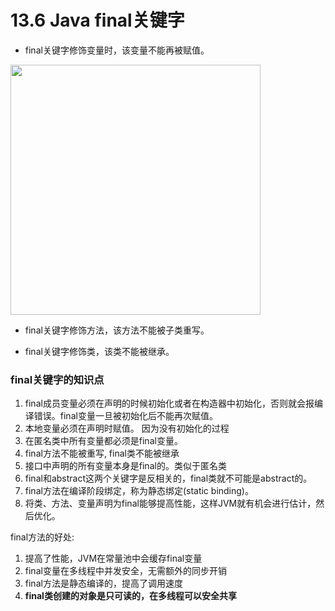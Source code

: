 # 13.6 Java final关键字

- final关键字修饰变量时，该变量不能再被赋值。

<img src="https://images.shiguangping.com/imgs/20200428153750.png" width=400px/>



- final关键字修饰方法，该方法不能被子类重写。

- final关键字修饰类，该类不能被继承。



### final关键字的知识点

1. final成员变量必须在声明的时候初始化或者在构造器中初始化，否则就会报编译错误。final变量一旦被初始化后不能再次赋值。
2. 本地变量必须在声明时赋值。 因为没有初始化的过程
3. 在匿名类中所有变量都必须是final变量。
4. final方法不能被重写, final类不能被继承
5. 接口中声明的所有变量本身是final的。类似于匿名类
6. final和abstract这两个关键字是反相关的，final类就不可能是abstract的。
7. final方法在编译阶段绑定，称为静态绑定(static binding)。
8. 将类、方法、变量声明为final能够提高性能，这样JVM就有机会进行估计，然后优化。

final方法的好处:

1. 提高了性能，JVM在常量池中会缓存final变量
2. final变量在多线程中并发安全，无需额外的同步开销
3. final方法是静态编译的，提高了调用速度
4. **final类创建的对象是只可读的，在多线程可以安全共享**

